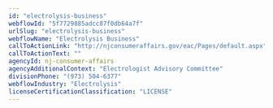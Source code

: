 ```yaml
---
id: "electrolysis-business"
webflowId: "5f7729885adcc87f0db64a7f"
urlSlug: "electrolysis-business"
webflowName: "Electrolysis Business"
callToActionLink: "http://njconsumeraffairs.gov/eac/Pages/default.aspx"
callToActionText: ""
agencyId: nj-consumer-affairs
agencyAdditionalContext: "Electrologist Advisory Committee"
divisionPhone: "(973) 504-6377"
webflowIndustry: "Electrolysis"
licenseCertificationClassification: "LICENSE"
---
```

